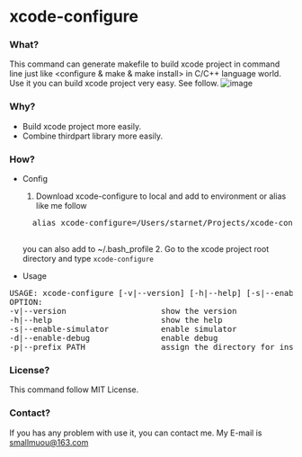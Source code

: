 # xcode-configure

### What?
This command can generate makefile to build xcode project in command line just like <configure & make & make install> in C/C++ language world. Use it you can build xcode project very easy. See follow.
![image](https://github.com/smallmuou/xcode-configure/blob/master/xcode-configure.gif)

### Why?
* Build xcode project more easily.
* Combine thirdpart library more easily.

### How?
* Config
	1. Download xcode-configure to local and add to environment or alias like me follow 
	<pre>
	alias xcode-configure=/Users/starnet/Projects/xcode-configure/xcode-configure
	</pre>
	you can also add to ~/.bash_profile
	2. Go to the xcode project root directory and type `xcode-configure`
	
* Usage
<pre>
USAGE: xcode-configure [-v|--version] [-h|--help] [-s|--enable-simulator] [-d|--enable-debug] [-p|--prefix < install directory >]
OPTION:
-v|--version                    show the version
-h|--help                       show the help
-s|--enable-simulator           enable simulator
-d|--enable-debug               enable debug
-p|--prefix PATH                assign the directory for install(default is ./target)
</pre>

### License?
This command follow MIT License.

### Contact?
If you has any problem with use it, you can contact me. My E-mail is smallmuou@163.com